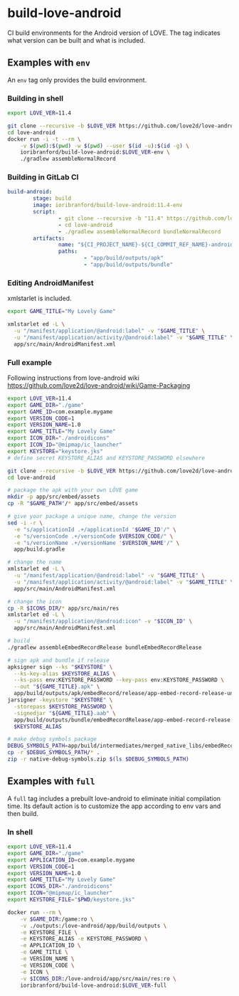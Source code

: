 # build-love-android
CI build environments for the Android version of LOVE. The tag indicates what version can be built and what is included.

## Examples with `env`

An `env` tag only provides the build environment.

### Building in shell
```bash
export LOVE_VER=11.4

git clone --recursive -b $LOVE_VER https://github.com/love2d/love-android
cd love-android
docker run -i -t --rm \
	-v $(pwd):$(pwd) -w $(pwd) --user $(id -u):$(id -g) \
	ioribranford/build-love-android:$LOVE_VER-env \
	./gradlew assembleNormalRecord
```

### Building in GitLab CI
```yaml
build-android:
        stage: build
        image: ioribranford/build-love-android:11.4-env
        script:
                - git clone --recursive -b "11.4" https://github.com/love2d/love-android
                - cd love-android
                - ./gradlew assembleNormalRecord bundleNormalRecord
        artifacts:
                name: "${CI_PROJECT_NAME}-${CI_COMMIT_REF_NAME}-android"
                paths:
                        - "app/build/outputs/apk"
                        - "app/build/outputs/bundle"
```

### Editing AndroidManifest
xmlstarlet is included.
```bash
export GAME_TITLE="My Lovely Game"

xmlstarlet ed -L \
  -u "/manifest/application/@android:label" -v "$GAME_TITLE" \
  -u "/manifest/application/activity/@android:label" -v "$GAME_TITLE" \
  app/src/main/AndroidManifest.xml
```

### Full example
Following instructions from love-android wiki https://github.com/love2d/love-android/wiki/Game-Packaging
```bash
export LOVE_VER=11.4
export GAME_DIR="./game"
export GAME_ID=com.example.mygame
export VERSION_CODE=1
export VERSION_NAME=1.0
export GAME_TITLE="My Lovely Game"
export ICON_DIR="./androidicons"
export ICON_ID="@mipmap/ic_launcher"
export KEYSTORE="keystore.jks"
# define secret KEYSTORE_ALIAS and KEYSTORE_PASSWORD elsewhere

git clone --recursive -b $LOVE_VER https://github.com/love2d/love-android
cd love-android

# package the apk with your own LÖVE game
mkdir -p app/src/embed/assets
cp -R "$GAME_PATH"/* app/src/embed/assets

# give your package a unique name, change the version
sed -i -r \
  -e "s/applicationId .+/applicationId '$GAME_ID'/" \
  -e "s/versionCode .+/versionCode $VERSION_CODE/" \
  -e "s/versionName .+/versionName '$VERSION_NAME'/" \
  app/build.gradle

# change the name
xmlstarlet ed -L \
  -u "/manifest/application/@android:label" -v "$GAME_TITLE" \
  -u "/manifest/application/activity/@android:label" -v "$GAME_TITLE" \
  app/src/main/AndroidManifest.xml

# change the icon
cp -R $ICONS_DIR/* app/src/main/res
xmlstarlet ed -L \
  -u "/manifest/application/@android:icon" -v "$ICON_ID" \
  app/src/main/AndroidManifest.xml

# build
./gradlew assembleEmbedRecordRelease bundleEmbedRecordRelease

# sign apk and bundle if release
apksigner sign --ks "$KEYSTORE" \
  --ks-key-alias $KEYSTORE_ALIAS \
  --ks-pass env:KEYSTORE_PASSWORD --key-pass env:KEYSTORE_PASSWORD \
  --out "${GAME_TITLE}.apk" \
  app/build/outputs/apk/embedRecord/release/app-embed-record-release-unsigned.apk
jarsigner -keystore "$KEYSTORE" \
  -storepass $KEYSTORE_PASSWORD \
  -signedjar "${GAME_TITLE}.aab" \
  app/build/outputs/bundle/embedRecordRelease/app-embed-record-release.aab \
  $KEYSTORE_ALIAS

# make debug symbols package
DEBUG_SYMBOLS_PATH=app/build/intermediates/merged_native_libs/embedRecordRelease/out/lib/
cp -r $DEBUG_SYMBOLS_PATH/* .
zip -r native-debug-symbols.zip $(ls $DEBUG_SYMBOLS_PATH)
```

## Examples with `full`

A `full` tag includes a prebuilt love-android to eliminate initial compilation time. Its default action is to customize the app according to env vars and then build.

### In shell

```bash
export LOVE_VER=11.4
export GAME_DIR="./game"
export APPLICATION_ID=com.example.mygame
export VERSION_CODE=1
export VERSION_NAME=1.0
export GAME_TITLE="My Lovely Game"
export ICONS_DIR="./androidicons"
export ICON="@mipmap/ic_launcher"
export KEYSTORE_FILE="$PWD/keystore.jks"

docker run --rm \
	-v $GAME_DIR:/game:ro \
	-v ./outputs:/love-android/app/build/outputs \
	-e KEYSTORE_FILE \
	-e KEYSTORE_ALIAS -e KEYSTORE_PASSWORD \
	-e APPLICATION_ID \
	-e GAME_TITLE \
	-e VERSION_NAME \
	-e VERSION_CODE \
	-e ICON \
	-v $ICONS_DIR:/love-android/app/src/main/res:ro \
	ioribranford/build-love-android:$LOVE_VER-full
```
